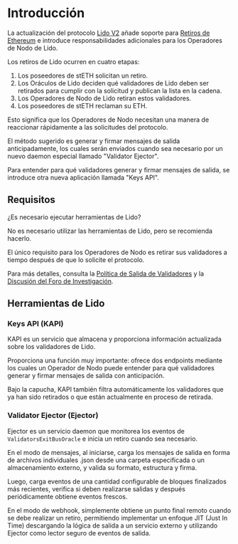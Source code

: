 # Introducción

La actualización del protocolo [Lido V2](https://blog.lido.fi/introducing-lido-v2/) añade soporte para [Retiros de Ethereum](https://ethereum.org/en/staking/withdrawals/) e introduce responsabilidades adicionales para los Operadores de Nodo de Lido.

Los retiros de Lido ocurren en cuatro etapas:

1. Los poseedores de stETH solicitan un retiro.
2. Los Oráculos de Lido deciden qué validadores de Lido deben ser retirados para cumplir con la solicitud y publican la lista en la cadena.
3. Los Operadores de Nodo de Lido retiran estos validadores.
4. Los poseedores de stETH reclaman su ETH.

Esto significa que los Operadores de Nodo necesitan una manera de reaccionar rápidamente a las solicitudes del protocolo.

El método sugerido es generar y firmar mensajes de salida anticipadamente, los cuales serán enviados cuando sea necesario por un nuevo daemon especial llamado "Validator Ejector".

Para entender para qué validadores generar y firmar mensajes de salida, se introduce otra nueva aplicación llamada "Keys API".

## Requisitos

¿Es necesario ejecutar herramientas de Lido?

No es necesario utilizar las herramientas de Lido, pero se recomienda hacerlo.

El único requisito para los Operadores de Nodo es retirar sus validadores a tiempo después de que lo solicite el protocolo.

Para más detalles, consulta la [Política de Salida de Validadores](https://hackmd.io/@lido/HJYFjmf6s) y la [Discusión del Foro de Investigación](https://research.lido.fi/t/lido-validator-exits-policy-draft-for-discussion).

## Herramientas de Lido

### Keys API (KAPI)

KAPI es un servicio que almacena y proporciona información actualizada sobre los validadores de Lido.

Proporciona una función muy importante: ofrece dos endpoints mediante los cuales un Operador de Nodo puede entender para qué validadores generar y firmar mensajes de salida con anticipación.

Bajo la capucha, KAPI también filtra automáticamente los validadores que ya han sido retirados o que están actualmente en proceso de retirada.

### Validator Ejector (Ejector)

Ejector es un servicio daemon que monitorea los eventos de `ValidatorsExitBusOracle` e inicia un retiro cuando sea necesario.

En el modo de mensajes, al iniciarse, carga los mensajes de salida en forma de archivos individuales .json desde una carpeta especificada o un almacenamiento externo, y valida su formato, estructura y firma.

Luego, carga eventos de una cantidad configurable de bloques finalizados más recientes, verifica si deben realizarse salidas y después periódicamente obtiene eventos frescos.

En el modo de webhook, simplemente obtiene un punto final remoto cuando se debe realizar un retiro, permitiendo implementar un enfoque JIT (Just In Time) descargando la lógica de salida a un servicio externo y utilizando Ejector como lector seguro de eventos de salida.